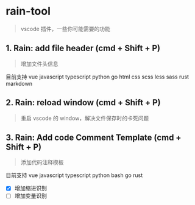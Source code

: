 # rain-tool

> vscode 插件，一些你可能需要的功能

## 1. Rain: add file header (cmd + Shift + P)

> 增加文件头信息

目前支持 vue javascript typescript python go html css scss less sass rust markdown

## 2. Rain: reload window (cmd + Shift + P)

> 重启 vscode 的 window，解决文件保存时的卡死问题

## 3. Rain: Add code Comment Template (cmd + Shift + P)

> 添加代码注释模板

目前支持 vue javascript typescript python bash go rust

* [x] 增加缩进识别
* [ ] 增加变量识别
